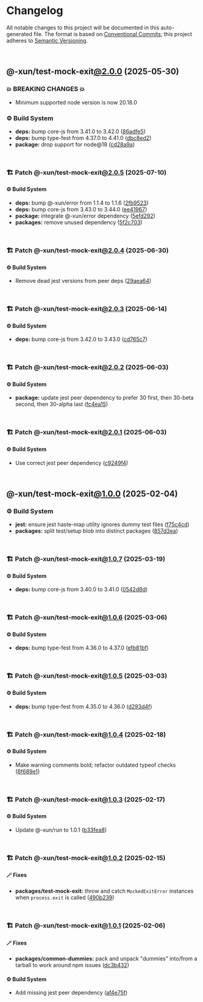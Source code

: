 # Changelog

All notable changes to this project will be documented in this auto-generated
file. The format is based on [Conventional Commits][1];
this project adheres to [Semantic Versioning][2].

<br />

## @-xun/test-mock-exit[@2.0.0][3] (2025-05-30)

### 💥 BREAKING CHANGES 💥

- Minimum supported node version is now 20.18.0

### ⚙️ Build System

- **deps:** bump core-js from 3.41.0 to 3.42.0 ([86adfe5][4])
- **deps:** bump type-fest from 4.37.0 to 4.41.0 ([dbc8ed2][5])
- **package:** drop support for node\@18 ([cd28a9a][6])

<br />

### 🏗️ Patch @-xun/test-mock-exit[@2.0.5][7] (2025-07-10)

#### ⚙️ Build System

- **deps:** bump @-xun/error from 1.1.4 to 1.1.6 ([2fb9523][8])
- **deps:** bump core-js from 3.43.0 to 3.44.0 ([ee41967][9])
- **package:** integrate @-xun/error dependency ([5efd292][10])
- **packages:** remove unused dependency ([5f2c703][11])

<br />

### 🏗️ Patch @-xun/test-mock-exit[@2.0.4][12] (2025-06-30)

#### ⚙️ Build System

- Remove dead jest versions from peer deps ([29aea64][13])

<br />

### 🏗️ Patch @-xun/test-mock-exit[@2.0.3][14] (2025-06-14)

#### ⚙️ Build System

- **deps:** bump core-js from 3.42.0 to 3.43.0 ([cd765c7][15])

<br />

### 🏗️ Patch @-xun/test-mock-exit[@2.0.2][16] (2025-06-03)

#### ⚙️ Build System

- **package:** update jest peer dependency to prefer 30 first, then 30-beta second, then 30-alpha last ([fc4ea15][17])

<br />

### 🏗️ Patch @-xun/test-mock-exit[@2.0.1][18] (2025-06-03)

#### ⚙️ Build System

- Use correct jest peer dependency ([c9249f4][19])

<br />

## @-xun/test-mock-exit[@1.0.0][20] (2025-02-04)

### ⚙️ Build System

- **jest:** ensure jest haste-map utility ignores dummy test files ([f75c4cd][21])
- **packages:** split test/setup blob into distinct packages ([857d3ea][22])

<br />

### 🏗️ Patch @-xun/test-mock-exit[@1.0.7][23] (2025-03-19)

#### ⚙️ Build System

- **deps:** bump core-js from 3.40.0 to 3.41.0 ([0542d8d][24])

<br />

### 🏗️ Patch @-xun/test-mock-exit[@1.0.6][25] (2025-03-06)

#### ⚙️ Build System

- **deps:** bump type-fest from 4.36.0 to 4.37.0 ([efb81bf][26])

<br />

### 🏗️ Patch @-xun/test-mock-exit[@1.0.5][27] (2025-03-03)

#### ⚙️ Build System

- **deps:** bump type-fest from 4.35.0 to 4.36.0 ([d293d4f][28])

<br />

### 🏗️ Patch @-xun/test-mock-exit[@1.0.4][29] (2025-02-18)

#### ⚙️ Build System

- Make warning comments bold; refactor outdated typeof checks ([6f689e1][30])

<br />

### 🏗️ Patch @-xun/test-mock-exit[@1.0.3][31] (2025-02-17)

#### ⚙️ Build System

- Update @-xun/run to 1.0.1 ([b33fea8][32])

<br />

### 🏗️ Patch @-xun/test-mock-exit[@1.0.2][33] (2025-02-15)

#### 🪄 Fixes

- **packages/test-mock-exit:** throw and catch `MockedExitError` instances when `process.exit` is called ([490b239][34])

<br />

### 🏗️ Patch @-xun/test-mock-exit[@1.0.1][35] (2025-02-06)

#### 🪄 Fixes

- **packages/common-dummies:** pack and unpack "dummies" into/from a tarball to work around npm issues ([dc3b432][36])

#### ⚙️ Build System

- Add missing jest peer dependency ([af4e75f][37])

[1]: https://conventionalcommits.org
[2]: https://semver.org
[3]: https://github.com/Xunnamius/test-utils/compare/@-xun/test-mock-exit@1.0.7...@-xun/test-mock-exit@2.0.0
[4]: https://github.com/Xunnamius/test-utils/commit/86adfe5d59a20f8847bbc872e049bddde17dbfa0
[5]: https://github.com/Xunnamius/test-utils/commit/dbc8ed2114ee6bca9861aff75ba69dfcb3274d75
[6]: https://github.com/Xunnamius/test-utils/commit/cd28a9a0a06981edb7d180139ceb629dc4313139
[7]: https://github.com/Xunnamius/test-utils/compare/@-xun/test-mock-exit@2.0.4...@-xun/test-mock-exit@2.0.5
[8]: https://github.com/Xunnamius/test-utils/commit/2fb9523ec4a891821a951fb6f0b83780735c7677
[9]: https://github.com/Xunnamius/test-utils/commit/ee4196777ad5367a9d360bd3c0783d42cea631d1
[10]: https://github.com/Xunnamius/test-utils/commit/5efd2925becb718fceed31da7a02578c98d681cb
[11]: https://github.com/Xunnamius/test-utils/commit/5f2c70359e826014f5273579dcb237efcb243eb6
[12]: https://github.com/Xunnamius/test-utils/compare/@-xun/test-mock-exit@2.0.3...@-xun/test-mock-exit@2.0.4
[13]: https://github.com/Xunnamius/test-utils/commit/29aea64b9bead509f8e64c12f7122c6fcac648df
[14]: https://github.com/Xunnamius/test-utils/compare/@-xun/test-mock-exit@2.0.2...@-xun/test-mock-exit@2.0.3
[15]: https://github.com/Xunnamius/test-utils/commit/cd765c793940019ec60f99adfb78ec14f44477e2
[16]: https://github.com/Xunnamius/test-utils/compare/@-xun/test-mock-exit@2.0.1...@-xun/test-mock-exit@2.0.2
[17]: https://github.com/Xunnamius/test-utils/commit/fc4ea1561ab0eb466639e76ecec9142647b7bdae
[18]: https://github.com/Xunnamius/test-utils/compare/@-xun/test-mock-exit@2.0.0...@-xun/test-mock-exit@2.0.1
[19]: https://github.com/Xunnamius/test-utils/commit/c9249f4ac0db649fa05aa28798447a40ec9c9fad
[20]: https://github.com/Xunnamius/test-utils/compare/857d3eac80084608a88cbc27476cbe23e155ce7d...@-xun/test-mock-exit@1.0.0
[21]: https://github.com/Xunnamius/test-utils/commit/f75c4cd929f5d1720d466436ad2ee5c68cced170
[22]: https://github.com/Xunnamius/test-utils/commit/857d3eac80084608a88cbc27476cbe23e155ce7d
[23]: https://github.com/Xunnamius/test-utils/compare/@-xun/test-mock-exit@1.0.6...@-xun/test-mock-exit@1.0.7
[24]: https://github.com/Xunnamius/test-utils/commit/0542d8d7d369bcd04859fd37099a2f3afad247d4
[25]: https://github.com/Xunnamius/test-utils/compare/@-xun/test-mock-exit@1.0.5...@-xun/test-mock-exit@1.0.6
[26]: https://github.com/Xunnamius/test-utils/commit/efb81bfa8d064a55323cdda06d970e1322b41bc9
[27]: https://github.com/Xunnamius/test-utils/compare/@-xun/test-mock-exit@1.0.4...@-xun/test-mock-exit@1.0.5
[28]: https://github.com/Xunnamius/test-utils/commit/d293d4fb8cc744ba92e7b59bed5922cf665dd22c
[29]: https://github.com/Xunnamius/test-utils/compare/@-xun/test-mock-exit@1.0.3...@-xun/test-mock-exit@1.0.4
[30]: https://github.com/Xunnamius/test-utils/commit/6f689e10efcbac51bda6c5db872d36185d578002
[31]: https://github.com/Xunnamius/test-utils/compare/@-xun/test-mock-exit@1.0.2...@-xun/test-mock-exit@1.0.3
[32]: https://github.com/Xunnamius/test-utils/commit/b33fea8db53369e4e821d273ed05fd0d4c91b749
[33]: https://github.com/Xunnamius/test-utils/compare/@-xun/test-mock-exit@1.0.1...@-xun/test-mock-exit@1.0.2
[34]: https://github.com/Xunnamius/test-utils/commit/490b2391ca8d8d22bc076075033446778cf4b496
[35]: https://github.com/Xunnamius/test-utils/compare/@-xun/test-mock-exit@1.0.0...@-xun/test-mock-exit@1.0.1
[36]: https://github.com/Xunnamius/test-utils/commit/dc3b432f6d15898a8396cf56c73f03cafcecb7a9
[37]: https://github.com/Xunnamius/test-utils/commit/af4e75f9b436c758cd44a902f489c5640d8b2b47
